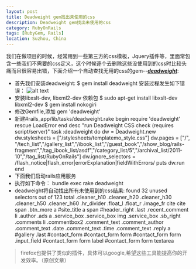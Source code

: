 ```yaml
---
layout: post
title: Deadweight gem找出未使用的css
description: Deadweight gem找出未使用的css
category: RubyOnRails
tags: [RubyGem, Rails]
location: Suzhou, China
---
```

我们在做项目的时候，经常用到一些第三方的css模板，Jquery插件等，里面常包含一些我们不需要的css定义，这个时候逐个去删除这些没使用到的css时比较头痛而且很容易出错，下面介绍一个自动查找无用的css的gem--[***deadweight***][1]:

 - 首先我们安装deadweight:
$ gem install deadweight
安装过程发生如下错误：
![alt text][2]
 - 安装libxslt-dev, libxml2-dev 依赖包
$ sudo apt-get install libxslt-dev libxml2-dev
$ gem install nokogiri
 - 修改Gemfile,添加
gem 'deadweight'
 - 新建#rails_app/lib/tasks/deadweight.rake
begin
  require 'deadweight'
rescue LoadError
end
desc "run Deadweight CSS check (requires script/server)"
task :deadweight do
  dw = Deadweight.new
  dw.stylesheets = ["/stylesheets/templatemo_style.css"]
  dw.pages = ["/", "/tech_list","/gallery_list","/ibook_list","/guest_book","/show_blog/rails-fragment","/tag_ibook_list/asdf","/category_list/5","/archival_list/2011-10","/tag_list/RubyOnRails"]
  dw.ignore_selectors = /flash_notice|flash_error|errorExplanation|fieldWithErrors/
  puts dw.run
end
 - 下面我们启动rails应用服务
 - 执行如下命令：
bundle exec rake deadweight
 - deadweight将自动找出所有未使用到的css结果:
 found 32 unused selectors out of 123 total
 .cleaner_h10
 .cleaner_h20
 .cleaner_h30
 .cleaner_h50
 .cleaner_h60
 .hr_divider
 .float_l
 .float_r
 .image_fr 
 cite
 cite span 
 .btn_more a
 #site_title a span
 #header_right
 .last
 .recent_comment li .author
 .ads a
 .service_box
 .service_box img
 .service_box .sb_right
 .comments li .commentbox2
 .comment_text .comment_author
 .comment_text .date
 .comment_text .time
 .comment_text .reply a 
 #gallery .last
 #contact_form
 #contact_form form
 #contact_form form .input_field
 #contact_form form label
 #contact_form form textarea

> firefox也提供了类似的插件，具体可以google,希望这些工具能提高你的开发效率。（原创文章）

  [1]: https://github.com/aanand/deadweight "deadweight"
  [2]: http://cms.everyday-cn.com/system/pictures/958/large_nokogiri_error.png?1320198981 "nokogiri"
